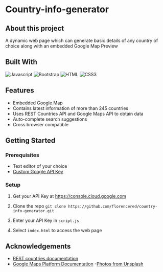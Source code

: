 # Country-info-generator 
## About this project 
A dynamic web page which can generate 
basic details of any country of choice along with
an embedded Google Map Preview 
## Built With 
![Javascript](https://img.shields.io/badge/JavaScript-F7DF1E?style=for-the-badge&logo=javascript&logoColor=black)
 ![Bootstrap](https://img.shields.io/badge/bootstrap-%23563D7C.svg?style=for-the-badge&logo=bootstrap&logoColor=white)
 ![HTML](	https://img.shields.io/badge/HTML5-E34F26?style=for-the-badge&logo=html5&logoColor=white) 
 ![CSS3](https://img.shields.io/badge/CSS3-1572B6?style=for-the-badge&logo=css3&logoColor=white)


## Features

- Embedded Google Map
- Contains latest information of more than 245 countries
- Uses REST Countries API and Google Maps API to obtain data 
- Auto-complete search suggestions
- Cross browser compatible 


## Getting Started 
### Prerequisites
- Text editor of your choice 
- [Custom Google API Key](https://developers.google.com/maps/documentation/javascript/get-api-key) 
### Setup
1. Get your API Key at https://console.cloud.google.com 

2. Clone the repo
`git clone https://github.com/florencered/country-info-generator.git`

3. Enter your API Key in `script.js`  

4. Select `index.html` to access the web page 



## Acknowledgements

 - [REST countries documentation](https://restcountries.com/#api-endpoints-v3-language)
 - [Google Maps Platform Documentation](https://developers.google.com/maps/documentation/javascript)
 -[Photos from Unsplash](https://unsplash.com)


